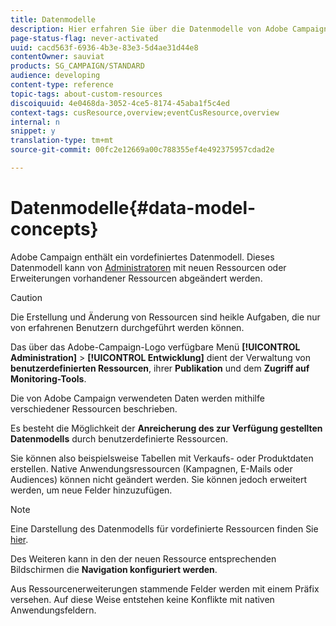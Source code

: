 ```yaml
---
title: Datenmodelle
description: Hier erfahren Sie über die Datenmodelle von Adobe Campaign und deren Änderungsmöglichkeiten.
page-status-flag: never-activated
uuid: cacd563f-6936-4b3e-83e3-5d4ae31d44e8
contentOwner: sauviat
products: SG_CAMPAIGN/STANDARD
audience: developing
content-type: reference
topic-tags: about-custom-resources
discoiquuid: 4e0468da-3052-4ce5-8174-45aba1f5c4ed
context-tags: cusResource,overview;eventCusResource,overview
internal: n
snippet: y
translation-type: tm+mt
source-git-commit: 00fc2e12669a00c788355ef4e492375957cdad2e

---
```



# Datenmodelle{#data-model-concepts}

Adobe Campaign enthält ein vordefiniertes Datenmodell. Dieses Datenmodell kann von [Administratoren](../../administration/using/users-management.md#functional-administrators) mit neuen Ressourcen oder Erweiterungen vorhandener Ressourcen abgeändert werden.

>[!CAUTION]
>
>Die Erstellung und Änderung von Ressourcen sind heikle Aufgaben, die nur von erfahrenen Benutzern durchgeführt werden können.

Das über das Adobe-Campaign-Logo verfügbare Menü **[!UICONTROL Administration]** &gt; **[!UICONTROL Entwicklung]** dient der Verwaltung von **benutzerdefinierten Ressourcen**, ihrer **Publikation** und dem **Zugriff auf Monitoring-Tools**.

Die von Adobe Campaign verwendeten Daten werden mithilfe verschiedener Ressourcen beschrieben.

Es besteht die Möglichkeit der **Anreicherung des zur Verfügung gestellten Datenmodells** durch benutzerdefinierte Ressourcen.

Sie können also beispielsweise Tabellen mit Verkaufs- oder Produktdaten erstellen. Native Anwendungsressourcen (Kampagnen, E-Mails oder Audiences) können nicht geändert werden. Sie können jedoch erweitert werden, um neue Felder hinzuzufügen.

>[!NOTE]
>
>Eine Darstellung des Datenmodells für vordefinierte Ressourcen finden Sie [hier](https://docs.campaign.adobe.com/doc/standard/en/datamodel/datamodel.html).

Des Weiteren kann in den der neuen Ressource entsprechenden Bildschirmen die **Navigation konfiguriert werden**.

Aus Ressourcenerweiterungen stammende Felder werden mit einem Präfix versehen. Auf diese Weise entstehen keine Konflikte mit nativen Anwendungsfeldern.
